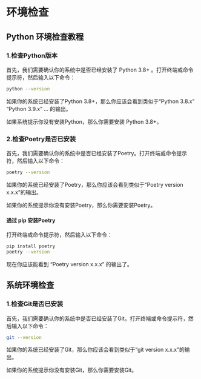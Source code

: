 # 环境检查<Badge type="tip" text="简单" />

## Python 环境检查教程

### 1.检查Python版本

首先，我们需要确认你的系统中是否已经安装了 Python 3.8+ 。打开终端或命令提示符，然后输入以下命令：

```bash
python --version
```

如果你的系统已经安装了Python 3.8+，那么你应该会看到类似于“Python 3.8.x” “Python 3.9.x” ... 的输出。

如果系统提示你没有安装Python，那么你需要安装 Python 3.8+。

### 2.检查Poetry是否已安装

首先，我们需要确认你的系统中是否已经安装了Poetry。打开终端或命令提示符，然后输入以下命令：

```bash
poetry --version
```

如果你的系统已经安装了Poetry，那么你应该会看到类似于“Poetry version x.x.x”的输出。

如果你的系统提示你没有安装Poetry，那么你需要安装Poetry。

#### 通过 pip 安装Poetry

打开终端或命令提示符，然后输入以下命令：

```bash
pip install poetry
poetry --version
```

现在你应该能看到 “Poetry version x.x.x” 的输出了。

## 系统环境检查

### 1.检查Git是否已安装

首先，我们需要确认你的系统中是否已经安装了Git。打开终端或命令提示符，然后输入以下命令：

```bash
git --version
```

如果你的系统已经安装了Git，那么你应该会看到类似于“git version x.x.x”的输出。

如果你的系统提示你没有安装Git，那么你需要安装Git。
